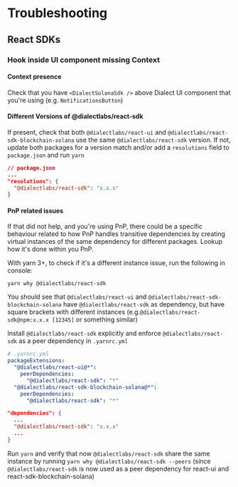 # Troubleshooting

## React SDKs

### Hook inside UI component missing Context

#### Context presence

Check that you have `<DialectSolanaSdk />` above Dialect UI component that you're using (e.g. `NotificationsButton`)

#### Different Versions of @dialectlabs/react-sdk

If present, check that both `@dialectlabs/react-ui` and `@dialectlabs/react-sdk-blockchain-solana` use the same `@dialectlabs/react-sdk` version. If not, update both packages for a version match and/or add a `resolutions` field to `package.json` and run `yarn`

```json
// package.json
...
"resolutions": {
  "@dialectlabs/react-sdk": "x.x.x"
}
```

#### PnP related issues

If that did not help, and you're using PnP, there could be a specific behaviour related to how PnP handles transitive dependencies by creating virtual instances of the same dependency for different packages. Lookup how it's done within you PnP.

With yarn 3+, to check if it's a different instance issue, run the following in console:

```shell
yarn why @dialectlabs/react-sdk
```

You should see that `@dialectlabs/react-ui` and `@dialectlabs/react-sdk-blockchain-solana` have `@dialectlabs/react-sdk` as dependency, but have square brackets with different instances (e.g.`@dialectlabs/react-sdk@npm:x.x.x [12345]` or something similar)

Install `@dialectlabs/react-sdk` explicitly and enforce `@dialectlabs/react-sdk` as a peer dependency in `.yarnrc.yml`

```yaml
# .yarnrc.yml
packageExtensions:
  "@dialectlabs/react-ui@*":
    peerDependencies:
      "@dialectlabs/react-sdk": "*"
  "@dialectlabs/react-sdk-blockchain-solana@*":
    peerDependencies:
      "@dialectlabs/react-sdk": "*"
```

```json
"dependencies": {
  ...
  "@dialectlabs/react-sdk": "x.x.x"
  ...
}
```

Run `yarn` and verify that now `@dialectlabs/react-sdk` share the same instance by running `yarn why @dialectlabs/react-sdk --peers` (since `@dialectlabs/react-sdk` is now used as a peer dependency for react-ui and react-sdk-blockchain-solana)
